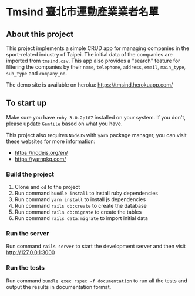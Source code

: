 # Tmsind 臺北市運動產業業者名單

## About this project

  This project implements a simple CRUD app for managing companies in the sport-related industry of Taipei. The initial data of the companies are imported from `tmsind.csv`. This app also provides a "search" feature for filtering the companies by their `name`, `telephone`, `address`, `email`, `main_type`, `sub_type` and `company_no`.

  The demo site is available on heroku: https://tmsind.herokuapp.com/

## To start up

  Make sure you have `ruby 3.0.2p107` installed on your system. If you don't,  please update `Gemfile` based on what you have.

  This project also requires `NodeJS` with `yarn` package manager, you can visit these websites for more information:

  - https://nodejs.org/en/
  - https://yarnpkg.com/

### Build the project

  1. Clone and `cd` to the project
  2. Run command `bundle install` to install ruby dependencies
  3. Run command `yarn install` to install js dependencies
  4. Run command `rails db:create` to create the database
  5. Run command `rails db:migrate` to create the tables
  6. Run command `rails data:migrate` to import initial data

### Run the server

  Run command `rails server` to start the development server and then visit http://127.0.0.1:3000

### Run the tests

  Run command `bundle exec rspec -f documentation` to run all the tests and output the results in documentation format.